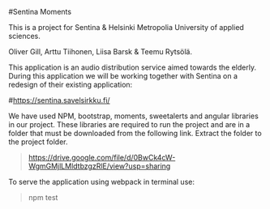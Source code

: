 #Sentina Moments

This is a project for Sentina & Helsinki Metropolia University of applied sciences.

Oliver Gill, Arttu Tiihonen, Liisa Barsk & Teemu Rytsölä.

This application is an audio distribution service aimed towards the elderly.
During this application we will be working together with Sentina on a redesign of their existing application:

#https://sentina.savelsirkku.fi/

We have used NPM, bootstrap, moments, sweetalerts and angular libraries in our project. These libraries are required to run the project and are in a folder that must be downloaded from the following link. Extract the folder to the project folder. 

> https://drive.google.com/file/d/0BwCk4cW-WgmGMjlLMldtbzgzRlE/view?usp=sharing

To serve the application using webpack in terminal use: 

> npm test